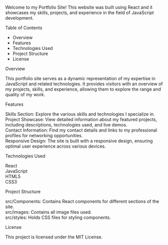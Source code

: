 Welcome to my Portfolio Site! This website was built using React and it showcases my skills, projects, and experience in the field of JavaScript development.

Table of Contents
- Overview
- Features
- Technologies Used
- Project Structure
- License
  
Overview

This portfolio site serves as a dynamic representation of my expertise in JavaScript and related technologies. It provides visitors with an overview of my projects, skills, and experience, allowing them to explore the range and quality of my work.

Features

Skills Section: Explore the various skills and technologies I specialize in. <br />
Project Showcase: View detailed information about my featured projects, including descriptions, technologies used, and live demos. <br />
Contact Information: Find my contact details and links to my professional profiles for networking opportunities. <br />
Responsive Design: The site is built with a responsive design, ensuring optimal user experience across various devices. <br />

Technologies Used

React <br />
JavaScript <br />
HTML5 <br />
CSS3 <br />

Project Structure

src/Components: Contains React components for different sections of the site. <br />
src/images: Contains all image files used. <br />
src/styles: Holds CSS files for styling components. <br />

License

This project is licensed under the MIT License.
